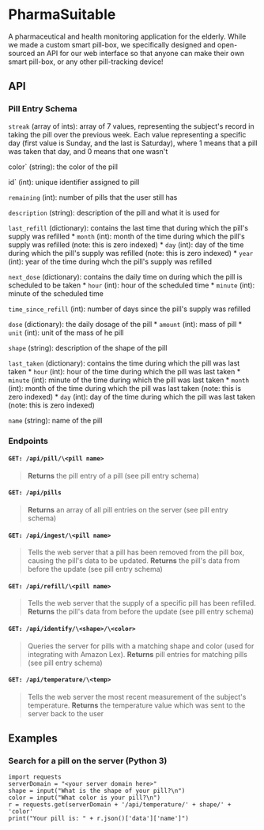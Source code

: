 # PharmaSuitable

A pharmaceutical and health monitoring application for the elderly.  While we made a custom smart pill-box, we specifically designed and open-sourced an API for our web interface so that anyone can make their own smart pill-box, or any other pill-tracking device!



## API

### Pill Entry Schema
`streak` (array of ints): array of 7 values, representing the subject's record in taking the pill over the previous week. Each value representing a specific day (first value is Sunday, and the last is Saturday), where 1 means that a pill was taken that day, and 0 means that one wasn't

color` (string): the color of the pill

id` (int): unique identifier assigned to pill

`remaining` (int): number of pills that the user still has

`description` (string): description of the pill and what it is used for

`last_refill` (dictionary): contains the last time that during which the pill's supply was refilled
    * `month` (int): month of the time during which the pill's supply was refilled (note: this is zero indexed)
    * `day` (int): day of the time during which the pill's supply was refilled (note: this is zero indexed)
    * `year` (int): year of the time during whch the pill's supply was refilled
    
`next_dose` (dictionary): contains the daily time on during which the pill is scheduled to be taken
    * `hour` (int): hour of the scheduled time
    * `minute` (int): minute of the scheduled time
    
`time_since_refill` (int): number of days since the pill's supply was refilled

`dose` (dictionary): the daily dosage of the pill
    * `amount` (int): mass of pill
    * `unit` (int): unit of the mass of he pill
    
`shape` (string): description of the shape of the pill

`last_taken` (dictionary): contains the time during which the pill was last taken
    * `hour` (int): hour of the time during which the pill was last taken
    * `minute` (int): minute of the time during which the pill was last taken
    * `month` (int): month of the time during which the pill was last taken (note: this is zero indexed)
    * `day` (int): day of the time during which the pill was last taken (note: this is zero indexed)
    
`name` (string): name of the pill
 ### Endpoints
 #### `GET: /api/pill/\<pill name>`
 >**Returns** the pill entry of a pill (see pill entry schema)
 #### `GET: /api/pills`
 >**Returns** an array of all pill entries on the server (see pill entry schema)
 #### `GET: /api/ingest/\<pill name>`
 >Tells the web server that a pill has been removed from the pill box, causing the pill's data to be updated. **Returns** the pill's data from before the update (see pill entry schema)
 #### `GET: /api/refill/\<pill name>`
 >Tells the web server that the supply of a specific pill has been refilled. **Returns** the pill's data from before the update (see pill entry schema)
 #### `GET: /api/identify/\<shape>/\<color>`
 >Queries the server for pills with a matching shape and color (used for integrating with Amazon Lex). **Returns** pill entries for matching pills (see pill entry schema)
 #### `GET: /api/temperature/\<temp>`
 >Tells the web server the most recent measurement of the subject's temperature. **Returns** the temperature value which was sent to the server back to the user
  
 
## Examples
### Search for a pill on the server (Python 3)
```
import requests
serverDomain = "<your server domain here>"
shape = input("What is the shape of your pill?\n")
color = input("What color is your pill?\n")
r = requests.get(serverDomain + '/api/temperature/' + shape/' + 'color'
print("Your pill is: " + r.json()['data']['name']")
```
